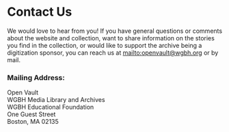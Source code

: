 # Contact Us

We would love to hear from you! If you have general questions or comments about the website and collection,
want to share information on the stories you find in the collection, or would like to support the archive
being a digitization sponsor, you can reach us at [mailto:openvault@wgbh.org](openvault@wgbh.org) or by mail.

### Mailing Address:
Open Vault<br>
WGBH Media Library and Archives<br>
WGBH Educational Foundation<br>
One Guest Street<br>
Boston, MA 02135
